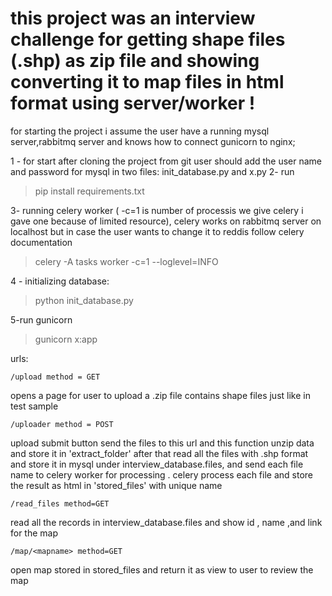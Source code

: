 # this project was an interview challenge for getting shape files (.shp) as zip file and showing converting it to map files in html format using server/worker !

for starting the project i assume the user have a running mysql server,rabbitmq server and knows how to connect gunicorn to nginx;

1 - for start after cloning the project from git user should add the user name and password for mysql in two files:
init_database.py and x.py
2- run 

> pip install requirements.txt

3- running celery worker ( -c=1 is number of processis we give celery i gave one because of limited resource), celery works on rabbitmq server on localhost but in case the user wants to change it to reddis follow celery documentation

> celery -A tasks worker -c=1 --loglevel=INFO

4 - initializing database:

> python init_database.py

5-run gunicorn

> gunicorn x:app

urls:

    /upload method = GET
opens a page for user to upload a .zip file contains shape files just like in test sample

    /uploader method = POST
upload submit button send the files to this url and this function unzip data and store it in 'extract_folder' after that read all the files with .shp format and store it in mysql under interview_database.files, and send each file name to celery worker for processing . celery process each file and store the result as html in 'stored_files' with unique name

    /read_files method=GET
read all the records in interview_database.files and show id , name ,and link for the map

    /map/<mapname> method=GET
open map stored in stored_files and return it as view to user to review the map

